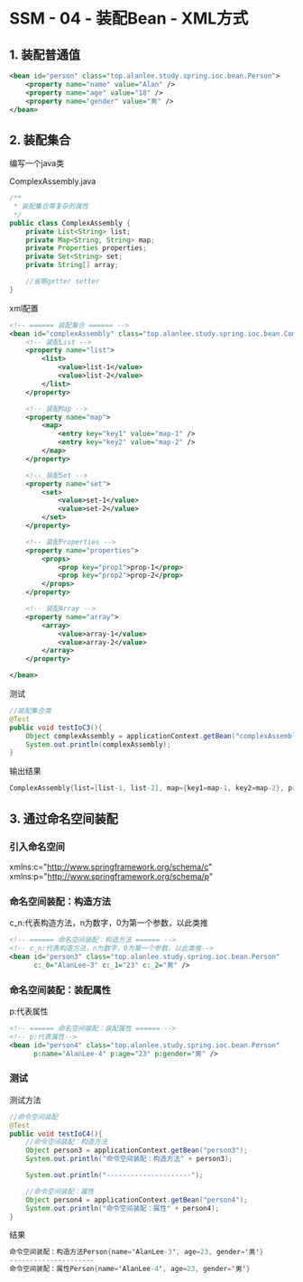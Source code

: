 # SSM - 04 - 装配Bean - XML方式



## 1. 装配普通值

```xml
<bean id="person" class="top.alanlee.study.spring.ioc.bean.Person">
    <property name="name" value="Alan" />
    <property name="age" value="18" />
    <property name="gender" value="男" />
</bean>
```



## 2. 装配集合

编写一个java类

ComplexAssembly.java

```java
/**
 * 装配集合等复杂的属性
 */
public class ComplexAssembly {
    private List<String> list;
    private Map<String, String> map;
    private Properties properties;
    private Set<String> set;
    private String[] array;

	//省略getter setter
}
```



xml配置

```xml
<!-- ====== 装配集合 ====== -->
<bean id="complexAssembly" class="top.alanlee.study.spring.ioc.bean.ComplexAssembly">
    <!-- 装配List -->
    <property name="list">
        <list>
            <value>list-1</value>
            <value>list-2</value>
        </list>
    </property>

    <!-- 装配Map -->
    <property name="map">
        <map>
            <entry key="key1" value="map-1" />
            <entry key="key2" value="map-2" />
        </map>
    </property>

    <!-- 装配Set -->
    <property name="set">
        <set>
            <value>set-1</value>
            <value>set-2</value>
        </set>
    </property>

    <!-- 装配Properties -->
    <property name="properties">
        <props>
            <prop key="prop1">prop-1</prop>
            <prop key="prop2">prop-2</prop>
        </props>
    </property>

    <!-- 装配Array -->
    <property name="array">
        <array>
            <value>array-1</value>
            <value>array-2</value>
        </array>
    </property>

</bean>

```



测试

```java
//装配集合类
@Test
public void testIoC3(){
    Object complexAssembly = applicationContext.getBean("complexAssembly");
    System.out.println(complexAssembly);
}
```



输出结果

```java
ComplexAssembly{list=[list-1, list-2], map={key1=map-1, key2=map-2}, properties={prop2=prop-2, prop1=prop-1}, set=[set-1, set-2], array=[array-1, array-2]}
```





## 3. 通过命名空间装配


### 引入命名空间
xmlns:c="http://www.springframework.org/schema/c"
xmlns:p="http://www.springframework.org/schema/p"





### 命名空间装配：构造方法

c_n:代表构造方法，n为数字，0为第一个参数，以此类推

```xml
<!-- ====== 命名空间装配：构造方法 ====== -->
<!-- c_n:代表构造方法，n为数字，0为第一个参数，以此类推-->
<bean id="person3" class="top.alanlee.study.spring.ioc.bean.Person"
      c:_0="AlanLee-3" c:_1="23" c:_2="男" />
```





### 命名空间装配：装配属性

p:代表属性

```xml
<!-- ====== 命名空间装配：装配属性 ====== -->
<!-- p:代表属性-->
<bean id="person4" class="top.alanlee.study.spring.ioc.bean.Person"
      p:name="AlanLee-4" p:age="23" p:gender="男" />
```



### 测试

测试方法

```java
//命令空间装配
@Test
public void testIoC4(){
    //命令空间装配：构造方法
    Object person3 = applicationContext.getBean("person3");
    System.out.println("命令空间装配：构造方法" + person3);

    System.out.println("---------------------");

    //命令空间装配：属性
    Object person4 = applicationContext.getBean("person4");
    System.out.println("命令空间装配：属性" + person4);
}
```





结果

```java
命令空间装配：构造方法Person{name='AlanLee-3', age=23, gender='男'}
---------------------
命令空间装配：属性Person{name='AlanLee-4', age=23, gender='男'}
```

